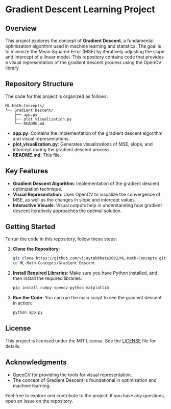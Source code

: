 
# Gradient Descent Learning Project

## Overview

This project explores the concept of **Gradient Descent**, a fundamental optimization algorithm used in machine learning and statistics. The goal is to minimize the Mean Squared Error (MSE) by iteratively adjusting the slope and intercept of a linear model. This repository contains code that provides a visual representation of the gradient descent process using the OpenCV library.

## Repository Structure

The code for this project is organized as follows:

```
ML-Math-Concepts/
└── Gradient Descent/
    ├── app.py
    ├── plot_visualization.py
    └── README.md
```

- **app.py**: Contains the implementation of the gradient descent algorithm and visual representations.
- **plot_visualization.py**: Generates visualizations of MSE, slope, and intercept during the gradient descent process.
- **README.md**: This file.

## Key Features

- **Gradient Descent Algorithm**: Implementation of the gradient descent optimization technique.
- **Visual Representation**: Uses OpenCV to visualize the convergence of MSE, as well as the changes in slope and intercept values.
- **Interactive Visuals**: Visual outputs help in understanding how gradient descent iteratively approaches the optimal solution.

## Getting Started

To run the code in this repository, follow these steps:

1. **Clone the Repository**:
   ```bash
   git clone https://github.com/vijaytakbhate2002/ML-Math-Concepts.git
   cd ML-Math-Concepts/Gradient Descent
   ```

2. **Install Required Libraries**:
   Make sure you have Python installed, and then install the required libraries:
   ```bash
   pip install numpy opencv-python matplotlib
   ```

3. **Run the Code**:
   You can run the main script to see the gradient descent in action:
   ```bash
   python app.py
   ```

## License

This project is licensed under the MIT License. See the [LICENSE](LICENSE) file for details.

## Acknowledgments

- [OpenCV](https://opencv.org/) for providing the tools for visual representation.
- The concept of Gradient Descent is foundational in optimization and machine learning.

Feel free to explore and contribute to the project! If you have any questions, open an issue on the repository.
```


